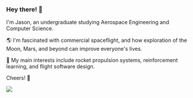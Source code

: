 ### Hey there! 👋

I'm Jason, an undergraduate studying Aerospace Engineering and Computer Science.

🌎 I'm fascinated with commercial spaceflight, and how exploration of the Moon, Mars, and beyond can improve everyone's lives.

🔭 My main interests include rocket propulsion systems, reinforcement learning, and flight software design. 

Cheers! 🍻

![](https://komarev.com/ghpvc/?username=JayChen35&color=ff69b4&style=plastic)

<!--
**JayChen35/JayChen35** is a ✨ _special_ ✨ repository because its `README.md` (this file) appears on your GitHub profile.

Here are some ideas to get you started:

- 🔭 I’m currently working on ...
- 🌱 I’m currently learning ...
- 👯 I’m looking to collaborate on ...
- 🤔 I’m looking for help with ...
- 💬 Ask me about ...
- 📫 How to reach me: ...
- 😄 Pronouns: ...
- ⚡ Fun fact: ...
-->

